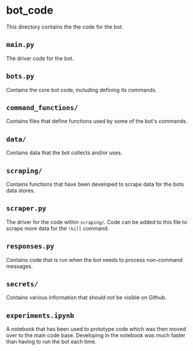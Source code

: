 # bot_code

This directory contains the the code for the bot.

## `main.py`

The driver code for the bot.

## `bots.py`

Contains the core bot code, including defining its commands.

## `command_functions/`

Contains files that define functions used by some of the bot's commands.

## `data/`

Contains data that the bot collects and/or uses.

## `scraping/`

Contains functions that have been developed to scrape data for the bots data stores.

## `scraper.py`

The driver for the code within `scraping/`. Code can be added to this file to scrape more data for the `!kill` command.

## `responses.py`

Contains code that is run when the bot needs to process non-command messages.

## `secrets/`

Contains various information that should not be visible on Github.

## `experiments.ipynb`

A notebook that has been used to prototype code which was then moved over to the main code base. Developing in the notebook was much faster than having to run the bot each time.

